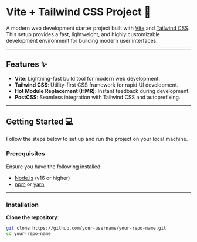 # Vite + Tailwind CSS Project 🚀

A modern web development starter project built with [Vite](https://vitejs.dev/) and [Tailwind CSS](https://tailwindcss.com/). This setup provides a fast, lightweight, and highly customizable development environment for building modern user interfaces.

---

## Features ✨

- **Vite**: Lightning-fast build tool for modern web development.
- **Tailwind CSS**: Utility-first CSS framework for rapid UI development.
- **Hot Module Replacement (HMR)**: Instant feedback during development.
- **PostCSS**: Seamless integration with Tailwind CSS and autoprefixing.

---

## Getting Started 💻

Follow the steps below to set up and run the project on your local machine.

### Prerequisites

Ensure you have the following installed:
- [Node.js](https://nodejs.org/) (v16 or higher)
- [npm](https://www.npmjs.com/) or [yarn](https://yarnpkg.com/)

---

### Installation

 **Clone the repository**:
   ```bash
   git clone https://github.com/your-username/your-repo-name.git
   cd your-repo-name



